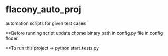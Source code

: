 # flacony_auto_proj
automation scripts for given test cases


**Before running script update chome binary path in config.py file in config floder.

**To run this project -> python start_tests.py
